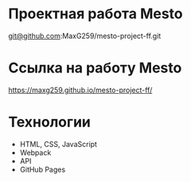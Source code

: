 # Проектная работа Mesto
git@github.com:MaxG259/mesto-project-ff.git

# Ссылка на работу Mesto
https://maxg259.github.io/mesto-project-ff/

# Технологии

- HTML, CSS, JavaScript
- Webpack
- API
- GitHub Pages